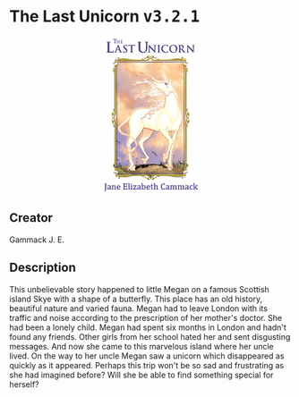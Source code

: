 
# The Last Unicorn <kbd>v3.2.1</kbd>

<center>
  <img src="./cover-1024.jpg"/>
</center>

## Creator
Gammack J. E.

## Description
<p>This unbelievable story happened to little Megan on a famous Scottish island Skye with a shape of a butterfly. This place has an old history, beautiful nature and varied fauna. Megan had to leave London with its traffic and noise according to the prescription of her mother's doctor. She had been a lonely child. Megan had spent six months in London and hadn't found any friends. Other girls from her school hated her and sent disgusting messages. And now she came to this marvelous island where her uncle lived. On the way to her uncle Megan saw a unicorn which disappeared as quickly as it appeared. Perhaps this trip won't be so sad and frustrating as she had imagined before? Will she be able to find something special for herself? </p>
